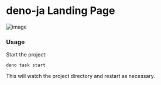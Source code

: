# deno-ja Landing Page

![image](https://user-images.githubusercontent.com/3132889/184541422-9bd5b330-0df9-40c6-aa9c-b0c261c194b7.png)




### Usage

Start the project:

```
deno task start
```

This will watch the project directory and restart as necessary.
